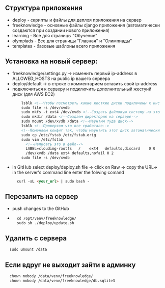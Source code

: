 ## Структура приложения
* deploy - скрипты и файлы для деплоя приложения на сервер
* freeknowledge - основные файлы django приложения (автоматически создаются при создании нового приложения)
* learning - Все для страницы "Обучение"
* olympiads - Все для страницы "Главная" и "Олимпиады"
* templates - базовые шаблоны всего приложения

## Установка на новый сервер:
* freeknowledge/settings.py -> изменить первый ip-address в ALLOWED_HOSTS на public ip вашего сервера
* deploy/default -> в строке с комментарием вставить свой ip-address
* подключиться к серверу и подключить дополнительный жестуий диск (для AWS EC2)
  ```html
      lsblk <!--Чтобы посмотреть какие жесткие диски подключены к инстансу-->
      sudo file -s /dev/xvdb 
      sudo mkfs -t ext4 /dev/xvdb <!--Создать файловую систему на этом диске-->
      sudo mkdir /data <!--Создаем директорию на сервере-->
      sudo mount /dev/xvdb /data <!--Маунтим туда диск-->
      lsblk <!--Проверяем что все сработало-->
      <!--Поменяем конфиг так, чтобы маунтить этот диск автоматически после каждого ребута-->
      sudo cp /etc/fstab /etc/fstab.orig
      sudo vim /etc/fstab
        <!--Написать это в файл-->
        LABEL=cloudimg-rootfs	/	 ext4	defaults,discard	0 0
        /dev/xvdb /data ext4 defaults,nofail 0 2
      sudo file -s /dev/xvdb
    ```
* in GitHub select deploy/deploy.sh file -> click on Raw -> copy the URL-> in the server's command line enter the folwing comand 
    ```html
      curl -sL <your_url> | sudo bash -
    ```

## Перезалить на сервер
* push changes to the GitHub
* 
    ```html
      cd /opt/venv/freeknowledge/
      sudo sh ./deploy/update.sh
    ```
  
## Удалить с сервера
```html
  sudo umount /data
```

## Если вдруг не выходит зайти в админку
```html
  chown nobody /data/venv/freeknowledge/
  chown nobody /data/venv/freeknowledge/db.sqlite3
```